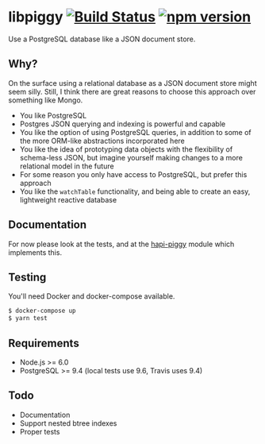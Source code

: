 # libpiggy [![Build Status](https://travis-ci.org/mshick/libpiggy.svg?branch=master)](https://travis-ci.org/mshick/libpiggy) [![npm version](https://badge.fury.io/js/libpiggy.svg)](https://badge.fury.io/js/libpiggy)
Use a PostgreSQL database like a JSON document store.

## Why?

On the surface using a relational database as a JSON document store might seem silly. Still, I think there are great reasons to choose this approach over something like Mongo.

* You like PostgreSQL
* Postgres JSON querying and indexing is powerful and capable
* You like the option of using PostgreSQL queries, in addition to some of the more ORM-like abstractions incorporated here
* You like the idea of prototyping data objects with the flexibility of schema-less JSON, but imagine yourself making changes to a more relational model in the future
* For some reason you only have access to PostgreSQL, but prefer this approach
* You like the `watchTable` functionality, and being able to create an easy, lightweight reactive database

## Documentation

For now please look at the tests, and at the [hapi-piggy](https://github.com/mshick/hapi-piggy) module which implements this.

## Testing

You'll need Docker and docker-compose available.

```sh
$ docker-compose up
$ yarn test
```

## Requirements

* Node.js >= 6.0
* PostgreSQL >= 9.4 (local tests use 9.6, Travis uses 9.4)

## Todo

* Documentation
* Support nested btree indexes
* Proper tests

